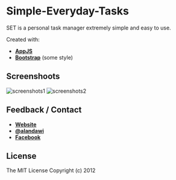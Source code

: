 # Simple-Everyday-Tasks
SET is a personal task manager extremely simple and easy to use.


Created with:
* __[AppJS](http://appjs.org)__
* __[Bootstrap](http://twitter.github.com/bootstrap/)__ (some style)


## Screenshoots
![screenshots1](https://github.com/alandawi/Simple-Everyday-Tasks/raw/master/screenshots/screenshots1.jpg "Screenshoot 1")
![screenshots2](https://github.com/alandawi/Simple-Everyday-Tasks/raw/master/screenshots/screenshots2.jpg "Screenshoot 2")


## Feedback / Contact
* __[Website](http://www.alandawi.com.ar/)__
* __[@alandawi](https://twitter.com/alandawi)__
* __[Facebook](http://www.facebook.com/alandawi)__


## License
The MIT License
Copyright (c) 2012